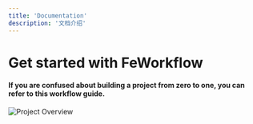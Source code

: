 ```yaml
---
title: 'Documentation'
description: '文档介绍'
---
```


# Get started with FeWorkflow

#### If you are confused about building a project from zero to one, you can refer to this workflow guide.

![Project Overview](https://s3.bmp.ovh/imgs/2022/10/18/6ebf877d1fb38ccf.png)
